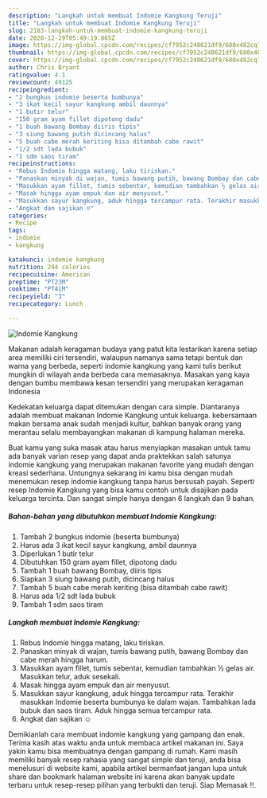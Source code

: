 ```yaml
---
description: "Langkah untuk membuat Indomie Kangkung Teruji"
title: "Langkah untuk membuat Indomie Kangkung Teruji"
slug: 2183-langkah-untuk-membuat-indomie-kangkung-teruji
date: 2020-12-29T05:49:19.865Z
image: https://img-global.cpcdn.com/recipes/cf7952c248621df9/680x482cq70/indomie-kangkung-foto-resep-utama.jpg
thumbnail: https://img-global.cpcdn.com/recipes/cf7952c248621df9/680x482cq70/indomie-kangkung-foto-resep-utama.jpg
cover: https://img-global.cpcdn.com/recipes/cf7952c248621df9/680x482cq70/indomie-kangkung-foto-resep-utama.jpg
author: Chris Bryant
ratingvalue: 4.1
reviewcount: 49125
recipeingredient:
- "2 bungkus indomie beserta bumbunya"
- "3 ikat kecil sayur kangkung ambil daunnya"
- "1 butir telur"
- "150 gram ayam fillet dipotong dadu"
- "1 buah bawang Bombay diiris tipis"
- "3 siung bawang putih dicincang halus"
- "5 buah cabe merah keriting bisa ditambah cabe rawit"
- "1/2 sdt lada bubuk"
- "1 sdm saos tiram"
recipeinstructions:
- "Rebus Indomie hingga matang, laku tiriskan."
- "Panaskan minyak di wajan, tumis bawang putih, bawang Bombay dan cabe merah hingga harum."
- "Masukkan ayam fillet, tumis sebentar, kemudian tambahkan ½ gelas air. Masukkan telur, aduk sesekali."
- "Masak hingga ayam empuk dan air menyusut."
- "Masukkan sayur kangkung, aduk hingga tercampur rata. Terakhir masukkan Indomie beserta bumbunya ke dalam wajan. Tambahkan lada bubuk dan saos tiram. Aduk hingga semua tercampur rata."
- "Angkat dan sajikan ☺️"
categories:
- Recipe
tags:
- indomie
- kangkung

katakunci: indomie kangkung 
nutrition: 244 calories
recipecuisine: American
preptime: "PT23M"
cooktime: "PT41M"
recipeyield: "3"
recipecategory: Lunch

---
```



![Indomie Kangkung](https://img-global.cpcdn.com/recipes/cf7952c248621df9/680x482cq70/indomie-kangkung-foto-resep-utama.jpg)

Makanan adalah keragaman budaya yang patut kita lestarikan karena setiap area memiliki ciri tersendiri, walaupun namanya sama tetapi bentuk dan warna yang berbeda, seperti indomie kangkung yang kami tulis berikut mungkin di wilayah anda berbeda cara memasaknya. Masakan yang kaya dengan bumbu membawa kesan tersendiri yang merupakan keragaman Indonesia



Kedekatan keluarga dapat ditemukan dengan cara simple. Diantaranya adalah membuat makanan Indomie Kangkung untuk keluarga. kebersamaan makan bersama anak sudah menjadi kultur, bahkan banyak orang yang merantau selalu membayangkan makanan di kampung halaman mereka.

Buat kamu yang suka masak atau harus menyiapkan masakan untuk tamu ada banyak varian resep yang dapat anda praktekkan salah satunya indomie kangkung yang merupakan makanan favorite yang mudah dengan kreasi sederhana. Untungnya sekarang ini kamu bisa dengan mudah menemukan resep indomie kangkung tanpa harus bersusah payah.
Seperti resep Indomie Kangkung yang bisa kamu contoh untuk disajikan pada keluarga tercinta. Dan sangat simple hanya dengan 6 langkah dan 9 bahan.


<!--inarticleads1-->

##### Bahan-bahan yang dibutuhkan membuat Indomie Kangkung:

1. Tambah 2 bungkus indomie (beserta bumbunya)
1. Harus ada 3 ikat kecil sayur kangkung, ambil daunnya
1. Diperlukan 1 butir telur
1. Dibutuhkan 150 gram ayam fillet, dipotong dadu
1. Tambah 1 buah bawang Bombay, diiris tipis
1. Siapkan 3 siung bawang putih, dicincang halus
1. Tambah 5 buah cabe merah keriting (bisa ditambah cabe rawit)
1. Harus ada 1/2 sdt lada bubuk
1. Tambah 1 sdm saos tiram




<!--inarticleads2-->

##### Langkah membuat  Indomie Kangkung:

1. Rebus Indomie hingga matang, laku tiriskan.
1. Panaskan minyak di wajan, tumis bawang putih, bawang Bombay dan cabe merah hingga harum.
1. Masukkan ayam fillet, tumis sebentar, kemudian tambahkan ½ gelas air. Masukkan telur, aduk sesekali.
1. Masak hingga ayam empuk dan air menyusut.
1. Masukkan sayur kangkung, aduk hingga tercampur rata. Terakhir masukkan Indomie beserta bumbunya ke dalam wajan. Tambahkan lada bubuk dan saos tiram. Aduk hingga semua tercampur rata.
1. Angkat dan sajikan ☺️




Demikianlah cara membuat indomie kangkung yang gampang dan enak. Terima kasih atas waktu anda untuk membaca artikel makanan ini. Saya yakin kamu bisa membuatnya dengan gampang di rumah. Kami masih memiliki banyak resep rahasia yang sangat simple dan teruji, anda bisa menelusuri di website kami, apabila artikel bermanfaat jangan lupa untuk share dan bookmark halaman website ini karena akan banyak update terbaru untuk resep-resep pilihan yang terbukti dan teruji. Siap Memasak !!. 
